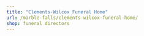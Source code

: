 ```yaml
---
title: "Clements-Wilcox Funeral Home"
url: /marble-falls/clements-wilcox-funeral-home/
shop: funeral directors
---
```

